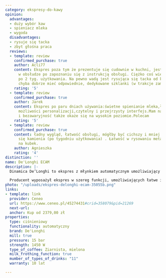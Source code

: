 ```yaml
---
category: ekspresy-do-kawy
opinion:
  advantages:
  - duży wybór kaw
  - spieniacz mleka
  - wygoda
  disadvantages:
  - rysuje się tacka
  - zbyt głośna praca
  reviews:
  - template: review
    confirmed_purchase: true
    author: Acli77
    content: Ekspres poza tym że prezentuje się cudownie w kuchni, jest dość łatwy
      w obsłudze po zapoznaniu się z instrukcją obsługi. Ciężko coś więcej powiedzieć
      po 2 tyg. użytkowania. Na pewno wadą jest rysująca się tacka od kubków, dlatego
      chyba dobrze mieć odpowiednie, dedykowane szklanki (w trakcje zamawiania).
    rating: '5'
  - template: review
    confirmed_purchase: true
    author: Jarek
    content: Ekspres po paru dniach używania:świetne spienianie mleka,łatwość czyszczenia,duże
      możliwości personalizacji,czytelny i przejrzysty interfejs.Mam nadzieję,że trwałość
      i bezawaryjność także okaże się na wysokim poziomie.Polecam
    rating: '5'
  - template: review
    confirmed_purchase: true
    content: ładny wygląd, łatwość obsługi, mógłby być cichszy i mniej czuły na odkładanie
      się kamienia (po tygodniu użytkowania) . Łatwość w rysowaniu metalowego postumentu
      na kubek.
    author: Agnieszka
    rating: '4'
distinction: ''
name: De'Longhi ECAM
description: |-
  Dinamica De’Longhi to ekspres z młynkiem automatycznym umożliwiający przygotowanie aż jedenastu rodzajów kaw. Jego intuicyjny interfejs pozwala za dotknięciem jednego przycisku przygotować klasyczne kawy jak mocne espresso, czy intensywne cafe long. Natomiast innowacyjny system Lattecrema umożliwia spróbowanie najlepszych, włoskich kaw mlecznych.

  Producent wyposażył ekspres w szereg funkcji, umożliwiających łatwe i szybkie przygotowywanie napojów. Urządzenie zostało stworzone do parzenia kawy zarówno ziarnistej, jak i gotowej kawy zmielonej. Za świeże mielenie kawy odpowiada stalowy młynek żarnowy z trzynastostopniową regulacją, charakteryzujący się wytrzymałością i cichą pracą. To gwarancja wyrazistego smaku i aromatu wydobywanego z każdego mielonego ziarna. Dostosowanie proporcji napojów do preferencji użytkownika jest możliwe dzięki funkcji _Moja Kawa_. Dodatkowo ekspres posiada możliwość przygotowywania dwóch kaw jednocześnie, co znacznie usprawnia proces parzenia w większym gronie.
photo: "/uploads/ekspres-delonghi-ecam-35055b.png"
links:
- template: link
  provider: Ceneo
  url: https://www.ceneo.pl/45274431#crid=358079&pid=21269
  next-url:
  anchor: Kup od 2379,00 zł
properties:
  type: ciśnieniowy
  functionality: automatyczny
  brand: De'Longhi
  mill: true
  pressure: 15 bar
  strength: 1450 W
  type_of_coffee: Ziarnista, mielona
  milk_frothing_function: true
  mumber_of_types_of_drinks: "11"
  warranty: 10 lat

---
```

